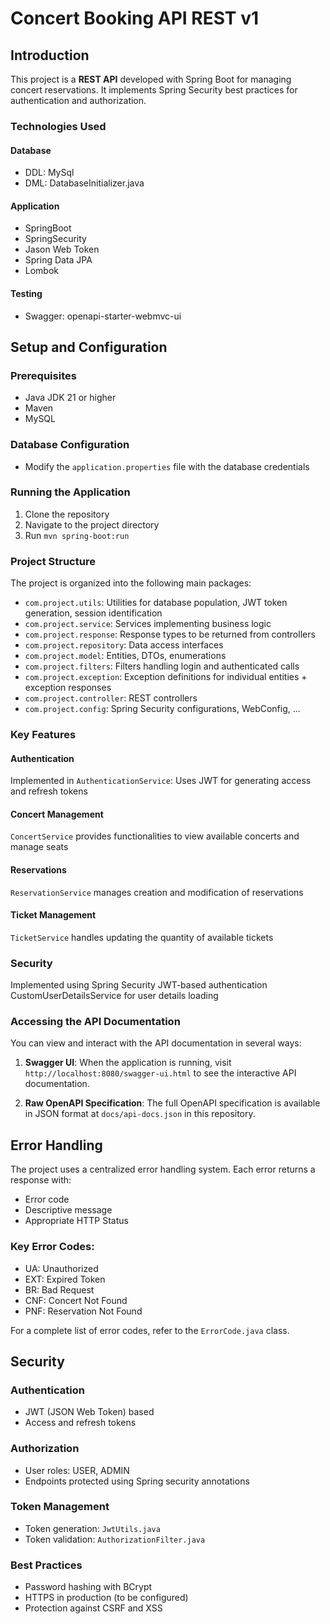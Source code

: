 # Concert Booking API REST v1

## Introduction
This project is a **REST API** developed with Spring Boot for managing concert reservations. It implements Spring Security best practices for authentication and authorization.

### Technologies Used
#### Database
* DDL: MySql
* DML: DatabaseInitializer.java

#### Application
* SpringBoot
* SpringSecurity
* Jason Web Token
* Spring Data JPA
* Lombok

#### Testing
* Swagger: openapi-starter-webmvc-ui

## Setup and Configuration

### Prerequisites
- Java JDK 21 or higher
- Maven
- MySQL

### Database Configuration
* Modify the `application.properties` file with the database credentials

### Running the Application
1. Clone the repository
2. Navigate to the project directory
3. Run `mvn spring-boot:run`

### Project Structure

The project is organized into the following main packages:

* `com.project.utils`: Utilities for database population, JWT token generation, session identification
* `com.project.service`: Services implementing business logic
* `com.project.response`: Response types to be returned from controllers
* `com.project.repository`: Data access interfaces
* `com.project.model`: Entities, DTOs, enumerations
* `com.project.filters`: Filters handling login and authenticated calls
* `com.project.exception`: Exception definitions for individual entities + exception responses
* `com.project.controller`: REST controllers
* `com.project.config`: Spring Security configurations, WebConfig, ...

### Key Features
#### Authentication

Implemented in `AuthenticationService`:
Uses JWT for generating access and refresh tokens

#### Concert Management
`ConcertService` provides functionalities to view available concerts and manage seats

#### Reservations
`ReservationService` manages creation and modification of reservations

#### Ticket Management
`TicketService` handles updating the quantity of available tickets

### Security
Implemented using Spring Security
JWT-based authentication
CustomUserDetailsService for user details loading

### Accessing the API Documentation

You can view and interact with the API documentation in several ways:

1. **Swagger UI**: When the application is running, visit `http://localhost:8080/swagger-ui.html` to see the interactive API documentation.

2. **Raw OpenAPI Specification**: The full OpenAPI specification is available in JSON format at `docs/api-docs.json` in this repository.

## Error Handling

The project uses a centralized error handling system. Each error returns a response with:

- Error code
- Descriptive message
- Appropriate HTTP Status

### Key Error Codes:
- UA: Unauthorized
- EXT: Expired Token
- BR: Bad Request
- CNF: Concert Not Found
- PNF: Reservation Not Found

For a complete list of error codes, refer to the `ErrorCode.java` class.

## Security

### Authentication
- JWT (JSON Web Token) based
- Access and refresh tokens

### Authorization
- User roles: USER, ADMIN
- Endpoints protected using Spring security annotations

### Token Management
- Token generation: `JwtUtils.java`
- Token validation: `AuthorizationFilter.java`

### Best Practices
- Password hashing with BCrypt
- HTTPS in production (to be configured)
- Protection against CSRF and XSS

